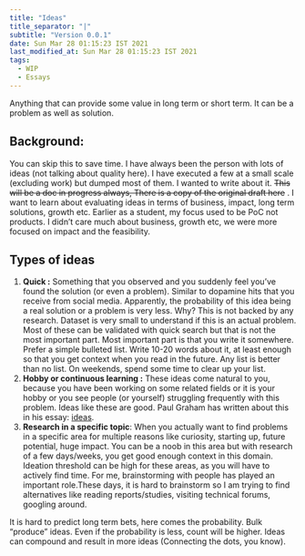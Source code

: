 ```yaml
---
title: "Ideas"
title_separator: "|"
subtitle: "Version 0.0.1"
date: Sun Mar 28 01:15:23 IST 2021
last_modified_at: Sun Mar 28 01:15:23 IST 2021
tags: 
  - WIP 
  - Essays
---
```

Anything that can provide some value in long term or short term. It can be a problem as well as solution.

## Background:

You can skip this to save time. I have always been the person with lots of ideas (not talking about quality here). I have executed a few at a small scale (excluding work) but dumped most of them. I wanted to write about it. ~~This will be a doc in progress always, There is a copy of the original draft here~~ . I want to learn about evaluating ideas in terms of business, impact, long term solutions, growth etc. Earlier as a student, my focus used to be PoC not products. I didn’t care much about business, growth etc, we were more focused on impact and the feasibility. 

## Types of ideas

1. **Quick :** Something that you observed and you suddenly feel you’ve found the solution (or even a problem). Similar to dopamine hits that you receive from social media. Apparently, the probability of this idea being a real solution or a problem is very less. Why? This is not backed by any research. Dataset is very small to understand if this is an actual problem. Most of these can be validated with quick search but that is not the most important part. Most important part is that you write it somewhere. Prefer a simple bulleted list. Write 10-20 words about it, at least enough so that you get context when you read in the future. Any list is better than no list. On weekends, spend some time to clear up your list. 
2. **Hobby or continuous learning :** These ideas come natural to you, because you have been working on some related fields or it is your hobby or you see people (or yourself) struggling frequently with this problem. Ideas like these are good. Paul Graham has written about this in his essay: [ideas](http://paulgraham.com/ideas.html). 
3. **Research in a specific topic**: When you actually want to find problems in a specific area for multiple reasons like curiosity, starting up, future potential, huge impact. You can be a noob in this area but with research of a few days/weeks, you get good enough context in this domain. Ideation threshold can be high for these areas, as you will have to actively find time. For me, brainstorming with people has played an important role.These days, it is hard to brainstorm so I am trying to find alternatives like reading reports/studies, visiting technical forums, googling around.



It is hard to predict long term bets, here comes the probability. Bulk “produce” ideas. Even if the probability is less, count will be higher. Ideas can compound and result in more ideas (Connecting the dots, you know).